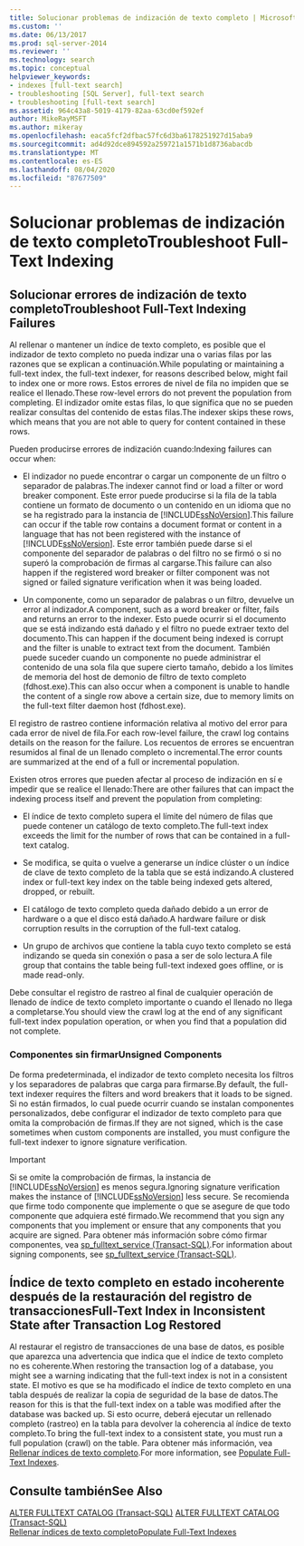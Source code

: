 ```yaml
---
title: Solucionar problemas de indización de texto completo | Microsoft Docs
ms.custom: ''
ms.date: 06/13/2017
ms.prod: sql-server-2014
ms.reviewer: ''
ms.technology: search
ms.topic: conceptual
helpviewer_keywords:
- indexes [full-text search]
- troubleshooting [SQL Server], full-text search
- troubleshooting [full-text search]
ms.assetid: 964c43a8-5019-4179-82aa-63cd0ef592ef
author: MikeRayMSFT
ms.author: mikeray
ms.openlocfilehash: eaca5fcf2dfbac57fc6d3ba6178251927d15aba9
ms.sourcegitcommit: ad4d92dce894592a259721a1571b1d8736abacdb
ms.translationtype: MT
ms.contentlocale: es-ES
ms.lasthandoff: 08/04/2020
ms.locfileid: "87677509"
---
```

# <a name="troubleshoot-full-text-indexing"></a><span data-ttu-id="a0a7a-102">Solucionar problemas de indización de texto completo</span><span class="sxs-lookup"><span data-stu-id="a0a7a-102">Troubleshoot Full-Text Indexing</span></span>
     
##  <a name="troubleshoot-full-text-indexing-failures"></a><a name="failure"></a> <span data-ttu-id="a0a7a-103">Solucionar errores de indización de texto completo</span><span class="sxs-lookup"><span data-stu-id="a0a7a-103">Troubleshoot Full-Text Indexing Failures</span></span>  
 <span data-ttu-id="a0a7a-104">Al rellenar o mantener un índice de texto completo, es posible que el indizador de texto completo no pueda indizar una o varias filas por las razones que se explican a continuación.</span><span class="sxs-lookup"><span data-stu-id="a0a7a-104">While populating or maintaining a full-text index, the full-text indexer, for reasons described below, might fail to index one or more rows.</span></span> <span data-ttu-id="a0a7a-105">Estos errores de nivel de fila no impiden que se realice el llenado.</span><span class="sxs-lookup"><span data-stu-id="a0a7a-105">These row-level errors do not prevent the population from completing.</span></span> <span data-ttu-id="a0a7a-106">El indizador omite estas filas, lo que significa que no se pueden realizar consultas del contenido de estas filas.</span><span class="sxs-lookup"><span data-stu-id="a0a7a-106">The indexer skips these rows, which means that you are not able to query for content contained in these rows.</span></span>  
  
 <span data-ttu-id="a0a7a-107">Pueden producirse errores de indización cuando:</span><span class="sxs-lookup"><span data-stu-id="a0a7a-107">Indexing failures can occur when:</span></span>  
  
-   <span data-ttu-id="a0a7a-108">El indizador no puede encontrar o cargar un componente de un filtro o separador de palabras.</span><span class="sxs-lookup"><span data-stu-id="a0a7a-108">The indexer cannot find or load a filter or word breaker component.</span></span> <span data-ttu-id="a0a7a-109">Este error puede producirse si la fila de la tabla contiene un formato de documento o un contenido en un idioma que no se ha registrado para la instancia de [!INCLUDE[ssNoVersion](../../includes/ssnoversion-md.md)].</span><span class="sxs-lookup"><span data-stu-id="a0a7a-109">This failure can occur if the table row contains a document format or content in a language that has not been registered with the instance of [!INCLUDE[ssNoVersion](../../includes/ssnoversion-md.md)].</span></span> <span data-ttu-id="a0a7a-110">Este error también puede darse si el componente del separador de palabras o del filtro no se firmó o si no superó la comprobación de firmas al cargarse.</span><span class="sxs-lookup"><span data-stu-id="a0a7a-110">This failure can also happen if the registered word breaker or filter component was not signed or failed signature verification when it was being loaded.</span></span>  
  
-   <span data-ttu-id="a0a7a-111">Un componente, como un separador de palabras o un filtro, devuelve un error al indizador.</span><span class="sxs-lookup"><span data-stu-id="a0a7a-111">A component, such as a word breaker or filter, fails and returns an error to the indexer.</span></span> <span data-ttu-id="a0a7a-112">Esto puede ocurrir si el documento que se está indizando está dañado y el filtro no puede extraer texto del documento.</span><span class="sxs-lookup"><span data-stu-id="a0a7a-112">This can happen if the document being indexed is corrupt and the filter is unable to extract text from the document.</span></span> <span data-ttu-id="a0a7a-113">También puede suceder cuando un componente no puede administrar el contenido de una sola fila que supere cierto tamaño, debido a los límites de memoria del host de demonio de filtro de texto completo (fdhost.exe).</span><span class="sxs-lookup"><span data-stu-id="a0a7a-113">This can also occur when a component is unable to handle the content of a single row above a certain size, due to memory limits on the full-text filter daemon host (fdhost.exe).</span></span>  
  
 <span data-ttu-id="a0a7a-114">El registro de rastreo contiene información relativa al motivo del error para cada error de nivel de fila.</span><span class="sxs-lookup"><span data-stu-id="a0a7a-114">For each row-level failure, the crawl log contains details on the reason for the failure.</span></span> <span data-ttu-id="a0a7a-115">Los recuentos de errores se encuentran resumidos al final de un llenado completo o incremental.</span><span class="sxs-lookup"><span data-stu-id="a0a7a-115">The error counts are summarized at the end of a full or incremental population.</span></span>  
  
 <span data-ttu-id="a0a7a-116">Existen otros errores que pueden afectar al proceso de indización en sí e impedir que se realice el llenado:</span><span class="sxs-lookup"><span data-stu-id="a0a7a-116">There are other failures that can impact the indexing process itself and prevent the population from completing:</span></span>  
  
-   <span data-ttu-id="a0a7a-117">El índice de texto completo supera el límite del número de filas que puede contener un catálogo de texto completo.</span><span class="sxs-lookup"><span data-stu-id="a0a7a-117">The full-text index exceeds the limit for the number of rows that can be contained in a full-text catalog.</span></span>  
  
-   <span data-ttu-id="a0a7a-118">Se modifica, se quita o vuelve a generarse un índice clúster o un índice de clave de texto completo de la tabla que se está indizando.</span><span class="sxs-lookup"><span data-stu-id="a0a7a-118">A clustered index or full-text key index on the table being indexed gets altered, dropped, or rebuilt.</span></span>  
  
-   <span data-ttu-id="a0a7a-119">El catálogo de texto completo queda dañado debido a un error de hardware o a que el disco está dañado.</span><span class="sxs-lookup"><span data-stu-id="a0a7a-119">A hardware failure or disk corruption results in the corruption of the full-text catalog.</span></span>  
  
-   <span data-ttu-id="a0a7a-120">Un grupo de archivos que contiene la tabla cuyo texto completo se está indizando se queda sin conexión o pasa a ser de solo lectura.</span><span class="sxs-lookup"><span data-stu-id="a0a7a-120">A file group that contains the table being full-text indexed goes offline, or is made read-only.</span></span>  
  
 <span data-ttu-id="a0a7a-121">Debe consultar el registro de rastreo al final de cualquier operación de llenado de índice de texto completo importante o cuando el llenado no llega a completarse.</span><span class="sxs-lookup"><span data-stu-id="a0a7a-121">You should view the crawl log at the end of any significant full-text index population operation, or when you find that a population did not complete.</span></span>  
  
### <a name="unsigned-components"></a><span data-ttu-id="a0a7a-122">Componentes sin firmar</span><span class="sxs-lookup"><span data-stu-id="a0a7a-122">Unsigned Components</span></span>  
 <span data-ttu-id="a0a7a-123">De forma predeterminada, el indizador de texto completo necesita los filtros y los separadores de palabras que carga para firmarse.</span><span class="sxs-lookup"><span data-stu-id="a0a7a-123">By default, the full-text indexer requires the filters and word breakers that it loads to be signed.</span></span> <span data-ttu-id="a0a7a-124">Si no están firmados, lo cual puede ocurrir cuando se instalan componentes personalizados, debe configurar el indizador de texto completo para que omita la comprobación de firmas.</span><span class="sxs-lookup"><span data-stu-id="a0a7a-124">If they are not signed, which is the case sometimes when custom components are installed, you must configure the full-text indexer to ignore signature verification.</span></span>  
  
> [!IMPORTANT]  
>  <span data-ttu-id="a0a7a-125">Si se omite la comprobación de firmas, la instancia de [!INCLUDE[ssNoVersion](../../includes/ssnoversion-md.md)] es menos segura.</span><span class="sxs-lookup"><span data-stu-id="a0a7a-125">Ignoring signature verification makes the instance of [!INCLUDE[ssNoVersion](../../includes/ssnoversion-md.md)] less secure.</span></span> <span data-ttu-id="a0a7a-126">Se recomienda que firme todo componente que implemente o que se asegure de que todo componente que adquiera esté firmado.</span><span class="sxs-lookup"><span data-stu-id="a0a7a-126">We recommend that you sign any components that you implement or ensure that any components that you acquire are signed.</span></span> <span data-ttu-id="a0a7a-127">Para obtener más información sobre cómo firmar componentes, vea [sp_fulltext_service &#40;Transact-SQL&#41;](/sql/relational-databases/system-stored-procedures/sp-fulltext-service-transact-sql).</span><span class="sxs-lookup"><span data-stu-id="a0a7a-127">For information about signing components, see [sp_fulltext_service &#40;Transact-SQL&#41;](/sql/relational-databases/system-stored-procedures/sp-fulltext-service-transact-sql).</span></span>  
  

  
##  <a name="full-text-index-in-inconsistent-state-after-transaction-log-restored"></a><a name="state"></a> <span data-ttu-id="a0a7a-128">Índice de texto completo en estado incoherente después de la restauración del registro de transacciones</span><span class="sxs-lookup"><span data-stu-id="a0a7a-128">Full-Text Index in Inconsistent State after Transaction Log Restored</span></span>  
 <span data-ttu-id="a0a7a-129">Al restaurar el registro de transacciones de una base de datos, es posible que aparezca una advertencia que indica que el índice de texto completo no es coherente.</span><span class="sxs-lookup"><span data-stu-id="a0a7a-129">When restoring the transaction log of a database, you might see a warning indicating that the full-text index is not in a consistent state.</span></span> <span data-ttu-id="a0a7a-130">El motivo es que se ha modificado el índice de texto completo en una tabla después de realizar la copia de seguridad de la base de datos.</span><span class="sxs-lookup"><span data-stu-id="a0a7a-130">The reason for this is that the full-text index on a table was modified after the database was backed up.</span></span> <span data-ttu-id="a0a7a-131">Si esto ocurre, deberá ejecutar un rellenado completo (rastreo) en la tabla para devolver la coherencia al índice de texto completo.</span><span class="sxs-lookup"><span data-stu-id="a0a7a-131">To bring the full-text index to a consistent state, you must run a full population (crawl) on the table.</span></span> <span data-ttu-id="a0a7a-132">Para obtener más información, vea [Rellenar índices de texto completo](../indexes/indexes.md).</span><span class="sxs-lookup"><span data-stu-id="a0a7a-132">For more information, see [Populate Full-Text Indexes](../indexes/indexes.md).</span></span>  
  

  
## <a name="see-also"></a><span data-ttu-id="a0a7a-133">Consulte también</span><span class="sxs-lookup"><span data-stu-id="a0a7a-133">See Also</span></span>  
 <span data-ttu-id="a0a7a-134">[ALTER FULLTEXT CATALOG &#40;Transact-SQL&#41;](/sql/t-sql/statements/alter-fulltext-catalog-transact-sql) </span><span class="sxs-lookup"><span data-stu-id="a0a7a-134">[ALTER FULLTEXT CATALOG &#40;Transact-SQL&#41;](/sql/t-sql/statements/alter-fulltext-catalog-transact-sql) </span></span>  
 [<span data-ttu-id="a0a7a-135">Rellenar índices de texto completo</span><span class="sxs-lookup"><span data-stu-id="a0a7a-135">Populate Full-Text Indexes</span></span>](../indexes/indexes.md)  
  
  
